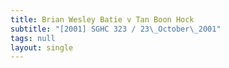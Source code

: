 ```yaml
---
title: Brian Wesley Batie v Tan Boon Hock
subtitle: "[2001] SGHC 323 / 23\_October\_2001"
tags: null
layout: single
---
```


